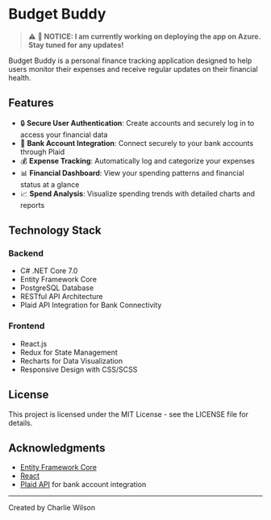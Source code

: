 # Budget Buddy

> ⚠️ **🚧 NOTICE: I am currently working on deploying the app on Azure. Stay tuned for any updates!**  


Budget Buddy is a personal finance tracking application designed to help users monitor their expenses and receive regular updates on their financial health.

## Features

- 🔒 **Secure User Authentication**: Create accounts and securely log in to access your financial data
- 🏦 **Bank Account Integration**: Connect securely to your bank accounts through Plaid
- 💰 **Expense Tracking**: Automatically log and categorize your expenses
- 📊 **Financial Dashboard**: View your spending patterns and financial status at a glance
- 📈 **Spend Analysis**: Visualize spending trends with detailed charts and reports

## Technology Stack

### Backend

- C# .NET Core 7.0
- Entity Framework Core
- PostgreSQL Database
- RESTful API Architecture
- Plaid API Integration for Bank Connectivity

### Frontend

- React.js
- Redux for State Management
- Recharts for Data Visualization
- Responsive Design with CSS/SCSS

## License

This project is licensed under the MIT License - see the LICENSE file for details.

## Acknowledgments

- [Entity Framework Core](https://docs.microsoft.com/en-us/ef/core/)
- [React](https://reactjs.org/)
- [Plaid API](https://plaid.com/) for bank account integration



---

Created by Charlie Wilson

